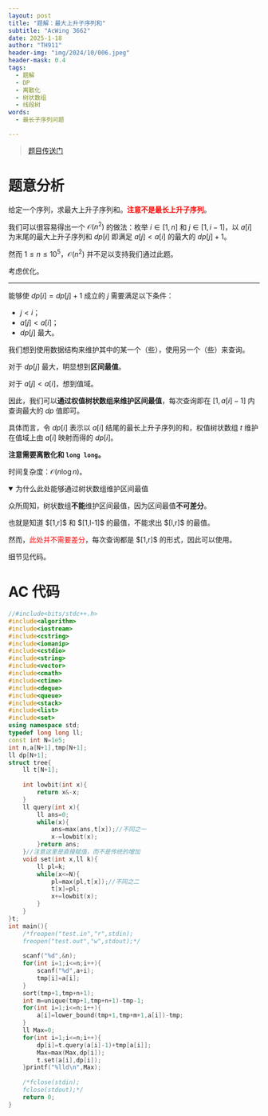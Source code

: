 ```yaml
---
layout: post
title: "题解：最大上升子序列和"
subtitle: "AcWing 3662"
date: 2025-1-18
author: "TH911"
header-img: "img/2024/10/006.jpeg"
header-mask: 0.4
tags:
  - 题解
  - DP
  - 离散化
  - 树状数组
  - 线段树
words:
  - 最长子序列问题

---
```


> [题目传送门](https://www.acwing.com/problem/content/description/3665/)

# 题意分析

给定一个序列，求最大上升子序列和。<span style="color:red;"><b>注意不是最长上升子序列</b></span>。

我们可以很容易得出一个 $\mathcal O(n^2)$ 的做法：枚举 $i\in [1,n]$ 和 $j \in [1,i-1]$，以 $a[i]$ 为末尾的最大上升子序列和 $dp[i]$ 即满足 $a[j]<a[i]$ 的最大的 $dp[j]+1$。

然而 $1\leq n \leq 10^5$，$\mathcal O(n^2)$ 并不足以支持我们通过此题。

考虑优化。

***

能够使 $dp[i]=dp[j]+1$ 成立的 $j$ 需要满足以下条件：

* $j<i$；
* $a[j]<a[i]$；
* $dp[j]$ 最大。

我们想到使用数据结构来维护其中的某一个（些），使用另一个（些）来查询。

对于 $dp[j]$ 最大，明显想到**区间最值**。

对于 $a[j]<a[i]$，想到值域。

因此，我们可以**通过权值树状数组来维护区间最值**，每次查询即在 $[1,a[i]-1]$ 内查询最大的 $dp$ 值即可。

具体而言，令 $dp[i]$ 表示以 $a[i]$ 结尾的最长上升子序列的和，权值树状数组 $t$ 维护在值域上由 $a[i]$ 映射而得的 $dp[i]$。

**注意需要离散化和 `long long`。**

时间复杂度：$\mathcal O(n\log n)$。

<details class="question" open>
    <summary>为什么此处能够通过树状数组维护区间最值</summary>
    <p>
        众所周知，树状数组<b>不能</b>维护区间最值，因为区间最值<b>不可差分</b>。
    </p>
    <p>
        也就是知道 $[1,r]$ 和 $[1,l-1]$ 的最值，不能求出 $[l,r]$ 的最值。
    </p>
    <p>
        然而，<span style="color:red;">此处并不需要差分</span>，每次查询都是 $[1,r]$ 的形式，因此可以使用。
    </p>
    <p>
        细节见代码。
    </p>
</details>


# AC 代码

```cpp
//#include<bits/stdc++.h>
#include<algorithm>
#include<iostream>
#include<cstring>
#include<iomanip>
#include<cstdio>
#include<string>
#include<vector>
#include<cmath> 
#include<ctime>
#include<deque>
#include<queue>
#include<stack>
#include<list>
#include<set>
using namespace std;
typedef long long ll;
const int N=1e5;
int n,a[N+1],tmp[N+1];
ll dp[N+1];
struct tree{
	ll t[N+1];
	
	int lowbit(int x){
		return x&-x;
	}
	ll query(int x){
		ll ans=0;
		while(x){
			ans=max(ans,t[x]);//不同之一
			x-=lowbit(x);
		}return ans;
	}//注意这里是直接赋值，而不是传统的增加
	void set(int x,ll k){
		ll pl=k;
		while(x<=N){
			pl=max(pl,t[x]);//不同之二
			t[x]=pl;
			x+=lowbit(x);
		}
	}
}t;
int main(){
	/*freopen("test.in","r",stdin);
	freopen("test.out","w",stdout);*/
	
	scanf("%d",&n);
	for(int i=1;i<=n;i++){
		scanf("%d",a+i);
		tmp[i]=a[i];
	}
	sort(tmp+1,tmp+n+1);
	int m=unique(tmp+1,tmp+n+1)-tmp-1;
	for(int i=1;i<=n;i++){
		a[i]=lower_bound(tmp+1,tmp+m+1,a[i])-tmp;
	}
	ll Max=0;
	for(int i=1;i<=n;i++){
		dp[i]=t.query(a[i]-1)+tmp[a[i]];
		Max=max(Max,dp[i]);
		t.set(a[i],dp[i]);
	}printf("%lld\n",Max);
	
	/*fclose(stdin);
	fclose(stdout);*/
	return 0;
}
```

